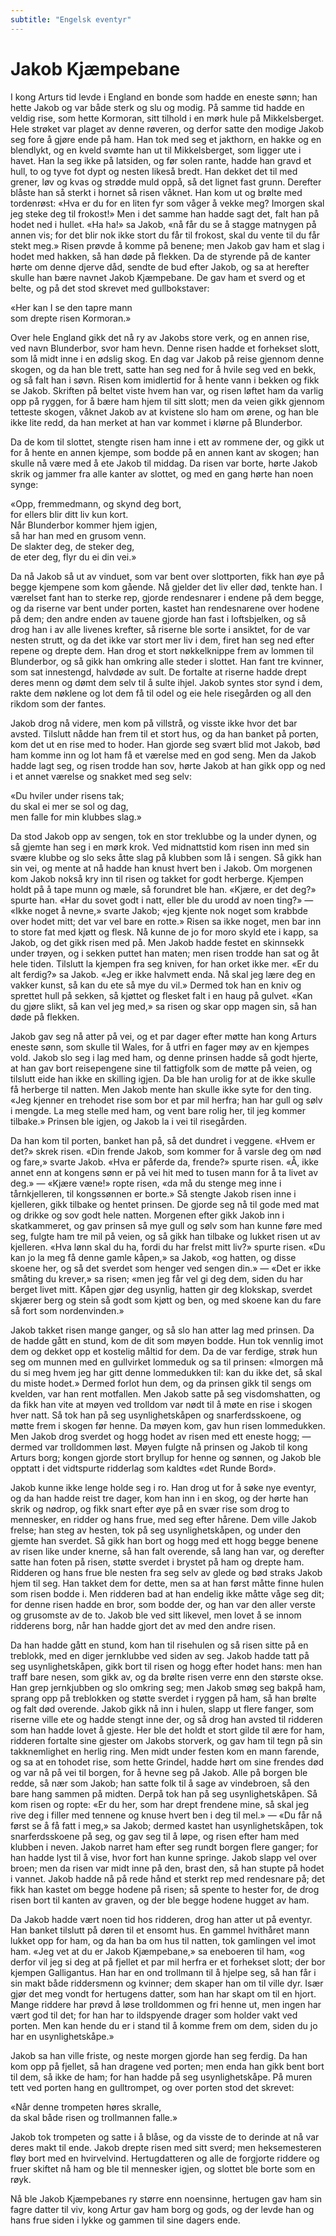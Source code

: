 ```yaml
---
subtitle: "Engelsk eventyr"
---
```


# Jakob Kjæmpebane

I kong Arturs tid levde i England en bonde som hadde en eneste sønn; han hette Jakob og var både sterk og slu og modig. På samme tid hadde en veldig rise, som hette Kormoran, sitt tilhold i en mørk hule på Mikkelsberget. Hele strøket var plaget av denne røveren, og derfor satte den modige Jakob seg fore å gjøre ende på ham. Han tok med seg et jakthorn, en hakke og en blendlykt, og en kveld svømte han ut til Mikkelsberget, som ligger ute i havet. Han la seg ikke på latsiden, og før solen rante, hadde han gravd et hull, to og tyve fot dypt og nesten likeså bredt. Han dekket det til med grener, løv og kvas og strødde muld oppå, så det lignet fast grunn. Derefter blåste han så sterkt i hornet så risen våknet. Han kom ut og brølte med tordenrøst: «Hva er du for en liten fyr som våger å vekke meg? Imorgen skal jeg steke deg til frokost!» Men i det samme han hadde sagt det, falt han på hodet ned i hullet. «Ha ha!» sa Jakob, «nå får du se å stagge matnygen på annen vis; for det blir nok ikke stort du får til frokost, skal du vente til du får stekt meg.» Risen prøvde å komme på benene; men Jakob gav ham et slag i hodet med hakken, så han døde på flekken. Da de styrende på de kanter hørte om denne djerve dåd, sendte de bud efter Jakob, og sa at herefter skulle han bære navnet Jakob Kjæmpebane. De gav ham et sverd og et belte, og på det stod skrevet med gullbokstaver:

«Her kan I se den tapre mann  
som drepte risen Kormoran.»

Over hele England gikk det nå ry av Jakobs store verk, og en annen rise, ved navn Blunderbor, svor ham hevn. Denne risen hadde et forhekset slott, som lå midt inne i en ødslig skog. En dag var Jakob på reise gjennom denne skogen, og da han ble trett, satte han seg ned for å hvile seg ved en bekk, og så falt han i søvn. Risen kom imidlertid for å hente vann i bekken og fikk se Jakob. Skriften på beltet viste hvem han var, og risen løftet ham da varlig opp på ryggen, for å bære ham hjem til sitt slott; men da veien gikk gjennom tetteste skogen, våknet Jakob av at kvistene slo ham om ørene, og han ble ikke lite redd, da han merket at han var kommet i klørne på Blunderbor.

Da de kom til slottet, stengte risen ham inne i ett av rommene der, og gikk ut for å hente en annen kjempe, som bodde på en annen kant av skogen; han skulle nå være med å ete Jakob til middag. Da risen var borte, hørte Jakob skrik og jammer fra alle kanter av slottet, og med en gang hørte han noen synge:

«Opp, fremmedmann, og skynd deg bort,  
for ellers blir ditt liv kun kort.  
Når Blunderbor kommer hjem igjen,  
så har han med en grusom venn.  
De slakter deg, de steker deg,  
de eter deg, flyr du ei din vei.»

Da nå Jakob så ut av vinduet, som var bent over slottporten, fikk han øye på begge kjempene som kom gående. Nå gjelder det liv eller død, tenkte han. I værelset fant han to sterke rep, gjorde rendesnarer i endene på dem begge, og da riserne var bent under porten, kastet han rendesnarene over hodene på dem; den andre enden av tauene gjorde han fast i loftsbjelken, og så drog han i av alle livenes krefter, så riserne ble sorte i ansiktet, for de var nesten strutt, og da det ikke var stort mer liv i dem, firet han seg ned efter repene og drepte dem. Han drog et stort nøkkelknippe frem av lommen til Blunderbor, og så gikk han omkring alle steder i slottet. Han fant tre kvinner, som sat innestengd, halvdøde av sult. De fortalte at riserne hadde drept deres menn og dømt dem selv til å sulte ihjel. Jakob syntes stor synd i dem, rakte dem nøklene og lot dem få til odel og eie hele risegården og all den rikdom som der fantes.

Jakob drog nå videre, men kom på villstrå, og visste ikke hvor det bar avsted. Tilslutt nådde han frem til et stort hus, og da han banket på porten, kom det ut en rise med to hoder. Han gjorde seg svært blid mot Jakob, bød ham komme inn og lot ham få et værelse med en god seng. Men da Jakob hadde lagt seg, og risen trodde han sov, hørte Jakob at han gikk opp og ned i et annet værelse og snakket med seg selv:

«Du hviler under risens tak;  
du skal ei mer se sol og dag,  
men falle for min klubbes slag.»

Da stod Jakob opp av sengen, tok en stor treklubbe og la under dynen, og så gjemte han seg i en mørk krok. Ved midnattstid kom risen inn med sin svære klubbe og slo seks åtte slag på klubben som lå i sengen. Så gikk han sin vei, og mente at nå hadde han knust hvert ben i Jakob. Om morgenen kom Jakob nokså kry inn til risen og takket for godt herberge. Kjempen holdt på å tape munn og mæle, så forundret ble han. «Kjære, er det deg?» spurte han. «Har du sovet godt i natt, eller ble du urodd av noen ting?» — «Ikke noget å nevne,» svarte Jakob; «jeg kjente nok noget som krabbde over hodet mitt; det var vel bare en rotte.» Risen sa ikke noget, men bar inn to store fat med kjøtt og flesk. Nå kunne de jo for moro skyld ete i kapp, sa Jakob, og det gikk risen med på. Men Jakob hadde festet en skinnsekk under trøyen, og i sekken puttet han maten; men risen trodde han sat og åt hele tiden. Tilslutt la kjempen fra seg kniven, for han orket ikke mer. «Er du alt ferdig?» sa Jakob. «Jeg er ikke halvmett enda. Nå skal jeg lære deg en vakker kunst, så kan du ete så mye du vil.» Dermed tok han en kniv og sprettet hull på sekken, så kjøttet og flesket falt i en haug på gulvet. «Kan du gjøre slikt, så kan vel jeg med,» sa risen og skar opp magen sin, så han døde på flekken.

Jakob gav seg nå atter på vei, og et par dager efter møtte han kong Arturs eneste sønn, som skulle til Wales, for å utfri en fager møy av en kjempes vold. Jakob slo seg i lag med ham, og denne prinsen hadde så godt hjerte, at han gav bort reisepengene sine til fattigfolk som de møtte på veien, og tilslutt eide han ikke en skilling igjen. Da ble han urolig for at de ikke skulle få herberge til natten. Men Jakob mente han skulle ikke syte for den ting. «Jeg kjenner en trehodet rise som bor et par mil herfra; han har gull og sølv i mengde. La meg stelle med ham, og vent bare rolig her, til jeg kommer tilbake.» Prinsen ble igjen, og Jakob la i vei til risegården.

Da han kom til porten, banket han på, så det dundret i veggene. «Hvem er det?» skrek risen. «Din frende Jakob, som kommer for å varsle deg om nød og fare,» svarte Jakob. «Hva er påferde da, frende?» spurte risen. «Å, ikke annet enn at kongens sønn er på vei hit med to tusen mann for å ta livet av deg.» — «Kjære væne!» ropte risen, «da må du stenge meg inne i tårnkjelleren, til kongssønnen er borte.» Så stengte Jakob risen inne i kjelleren, gikk tilbake og hentet prinsen. De gjorde seg nå til gode med mat og drikke og sov godt hele natten. Morgenen efter gikk Jakob inn i skatkammeret, og gav prinsen så mye gull og sølv som han kunne føre med seg, fulgte ham tre mil på veien, og så gikk han tilbake og lukket risen ut av kjelleren. «Hva lønn skal du ha, fordi du har frelst mitt liv?» spurte risen. «Du kan jo la meg få denne gamle kåpen,» sa Jakob, «og hatten, og disse skoene her, og så det sverdet som henger ved sengen din.» — «Det er ikke småting du krever,» sa risen; «men jeg får vel gi deg dem, siden du har berget livet mitt. Kåpen gjør deg usynlig, hatten gir deg klokskap, sverdet skjærer berg og stein så godt som kjøtt og ben, og med skoene kan du fare så fort som nordenvinden.»

Jakob takket risen mange ganger, og så slo han atter lag med prinsen. Da de hadde gått en stund, kom de dit som møyen bodde. Hun tok vennlig imot dem og dekket opp et kostelig måltid for dem. Da de var ferdige, strøk hun seg om munnen med en gullvirket lommeduk og sa til prinsen: «Imorgen må du si meg hvem jeg har gitt denne lommedukken til: kan du ikke det, så skal du miste hodet.» Dermed forlot hun dem, og da prinsen gikk til sengs om kvelden, var han rent motfallen. Men Jakob satte på seg visdomshatten, og da fikk han vite at møyen ved trolldom var nødt til å møte en rise i skogen hver natt. Så tok han på seg usynlighetskåpen og snarferdsskoene, og møtte frem i skogen før henne. Da møyen kom, gav hun risen lommedukken. Men Jakob drog sverdet og hogg hodet av risen med ett eneste hogg; — dermed var trolldommen løst. Møyen fulgte nå prinsen og Jakob til kong Arturs borg; kongen gjorde stort bryllup for henne og sønnen, og Jakob ble opptatt i det vidtspurte ridderlag som kaldtes «det Runde Bord».

Jakob kunne ikke lenge holde seg i ro. Han drog ut for å søke nye eventyr, og da han hadde reist tre dager, kom han inn i en skog, og der hørte han skrik og nødrop, og fikk snart efter øye på en svær rise som drog to mennesker, en ridder og hans frue, med seg efter hårene. Dem ville Jakob frelse; han steg av hesten, tok på seg usynlighetskåpen, og under den gjemte han sverdet. Så gikk han bort og hogg med ett hogg begge benene av risen like under knerne, så han falt overende, så lang han var, og derefter satte han foten på risen, støtte sverdet i brystet på ham og drepte ham. Ridderen og hans frue ble nesten fra seg selv av glede og bød straks Jakob hjem til seg. Han takket dem for dette, men sa at han først måtte finne hulen som risen bodde i. Men ridderen bad at han endelig ikke måtte våge seg dit; for denne risen hadde en bror, som bodde der, og han var den aller verste og grusomste av de to. Jakob ble ved sitt likevel, men lovet å se innom ridderens borg, når han hadde gjort det av med den andre risen.

Da han hadde gått en stund, kom han til risehulen og så risen sitte på en treblokk, med en diger jernklubbe ved siden av seg. Jakob hadde tatt på seg usynlighetskåpen, gikk bort til risen og hogg efter hodet hans: men han traff bare nesen, som gikk av, og da brølte risen verre enn den største okse. Han grep jernkjubben og slo omkring seg; men Jakob smøg seg bakpå ham, sprang opp på treblokken og støtte sverdet i ryggen på ham, så han brølte og falt død overende. Jakob gikk nå inn i hulen, slapp ut flere fanger, som riserne ville ete og hadde stengt inne der, og så drog han avsted til ridderen som han hadde lovet å gjeste. Her ble det holdt et stort gilde til ære for ham, ridderen fortalte sine gjester om Jakobs storverk, og gav ham til tegn på sin takknemlighet en herlig ring. Men midt under festen kom en mann farende, og sa at en tohodet rise, som hette Grindel, hadde hørt om sine frendes død og var nå på vei til borgen, for å hevne seg på Jakob. Alle på borgen ble redde, så nær som Jakob; han satte folk til å sage av vindebroen, så den bare hang sammen på midten. Derpå tok han på seg usynlighetskåpen. Så kom risen og ropte: «Er du her, som har drept frendene mine, så skal jeg rive deg i filler med tennene og knuse hvert ben i deg til mel.» — «Du får nå først se å få fatt i meg,» sa Jakob; dermed kastet han usynlighetskåpen, tok snarferdsskoene på seg, og gav seg til å løpe, og risen efter ham med klubben i neven. Jakob narret ham efter seg rundt borgen flere ganger; for han hadde lyst til å vise, hvor fort han kunne springe. Jakob slapp vel over broen; men da risen var midt inne på den, brast den, så han stupte på hodet i vannet. Jakob hadde nå på rede hånd et sterkt rep med rendesnare på; det fikk han kastet om begge hodene på risen; så spente to hester for, de drog risen bort til kanten av graven, og der ble begge hodene hugget av ham.

Da Jakob hadde vært noen tid hos ridderen, drog han atter ut på eventyr. Han banket tilslutt på døren til et ensomt hus. En gammel hvithåret mann lukket opp for ham, og da han ba om hus til natten, tok gamlingen vel imot ham. «Jeg vet at du er Jakob Kjæmpebane,» sa eneboeren til ham, «og derfor vil jeg si deg at på fjellet et par mil herfra er et forhekset slott; der bor kjempen Galligantus. Han har en ond trollmann til å hjelpe seg, så han får i sin makt både riddersmenn og kvinner; dem skaper han om til ville dyr. Især gjør det meg vondt for hertugens datter, som han har skapt om til en hjort. Mange riddere har prøvd å løse trolldommen og fri henne ut, men ingen har vært god til det; for han har to ildspyende drager som holder vakt ved porten. Men kan hende du er i stand til å komme frem om dem, siden du jo har en usynlighetskåpe.»

Jakob sa han ville friste, og neste morgen gjorde han seg ferdig. Da han kom opp på fjellet, så han dragene ved porten; men enda han gikk bent bort til dem, så ikke de ham; for han hadde på seg usynlighetskåpe. På muren tett ved porten hang en gulltrompet, og over porten stod det skrevet:

«Når denne trompeten høres skralle,  
da skal både risen og trollmannen falle.»

Jakob tok trompeten og satte i å blåse, og da visste de to derinde at nå var deres makt til ende. Jakob drepte risen med sitt sverd; men heksemesteren fløy bort med en hvirvelvind. Hertugdatteren og alle de forgjorte riddere og fruer skiftet nå ham og ble til mennesker igjen, og slottet ble borte som en røyk.

Nå ble Jakob Kjæmpebanes ry større enn noensinne, hertugen gav ham sin fagre datter til viv, kong Artur gav ham borg og gods, og der levde han og hans frue siden i lykke og gammen til sine dagers ende.
